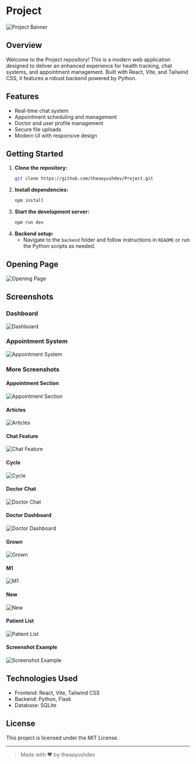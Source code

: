 
# Project

![Project Banner](public/vite.svg)

## Overview

Welcome to the Project repository! This is a modern web application designed to deliver an enhanced experience for health tracking, chat systems, and appointment management. Built with React, Vite, and Tailwind CSS, it features a robust backend powered by Python.

## Features

- Real-time chat system
- Appointment scheduling and management
- Doctor and user profile management
- Secure file uploads
- Modern UI with responsive design

## Getting Started

1. **Clone the repository:**
	```bash
	git clone https://github.com/theaayushdev/Project.git
	```
2. **Install dependencies:**
	```bash
	npm install
	```
3. **Start the development server:**
	```bash
	npm run dev
	```
4. **Backend setup:**
	- Navigate to the `backend` folder and follow instructions in `README` or run the Python scripts as needed.

## Opening Page

![Opening Page](src/cssonly/openingpage.png)

## Screenshots

### Dashboard
![Dashboard](src/cssonly/images/userdashboard.png)

### Appointment System
![Appointment System](src/cssonly/images/doctorselection.png)

### More Screenshots

#### Appointment Section
![Appointment Section](src/cssonly/images/appointmentsection.png)

#### Articles
![Articles](src/cssonly/images/articles.png)

#### Chat Feature
![Chat Feature](src/cssonly/images/chatfeature.png)

#### Cycle
![Cycle](src/cssonly/images/cycle.jpg)

#### Doctor Chat
![Doctor Chat](src/cssonly/images/doctorchat.png)

#### Doctor Dashboard
![Doctor Dashboard](src/cssonly/images/doctordashboard.png)

#### Grown
![Grown](src/cssonly/images/grown.jpg)

#### M1
![M1](src/cssonly/images/m1.jpg)

#### New
![New](src/cssonly/images/new.png)

#### Patient List
![Patient List](src/cssonly/images/patientlist.png)

#### Screenshot Example
![Screenshot Example](src/cssonly/images/Screenshot%20from%202025-09-04%2012-02-36.png)
 
 ## Technologies Used
 
 - Frontend: React, Vite, Tailwind CSS
 - Backend: Python, Flask
 - Database: SQLite
 
 ## License
 
 This project is licensed under the MIT License.
 
 ---
 
 > Made with ❤️ by theaayushdev

